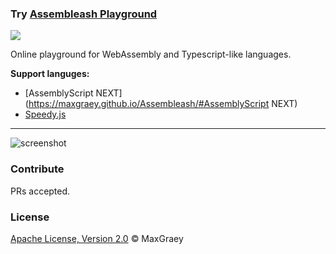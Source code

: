### Try [Assembleash Playground](https://maxgraey.github.io/Assembleash/#AssemblyScript)

[![](https://tokei.rs/b1/github/MaxGraey/Assembleash?style=flat-square)](https://github.com/MaxGraey/Assembleash)

Online playground for WebAssembly and Typescript-like languages.

**Support languges:**

- [AssemblyScript NEXT](https://maxgraey.github.io/Assembleash/#AssemblyScript NEXT)
- [Speedy.js](https://maxgraey.github.io/Assembleash/#Speedy.js)

---


![screenshot](https://www.dropbox.com/s/36mexi7cjc7zvhg/assembleash-screenshot.jpg?raw=1)

### Contribute
PRs accepted.

### License
[Apache License, Version 2.0](https://opensource.org/licenses/Apache-2.0) © MaxGraey
